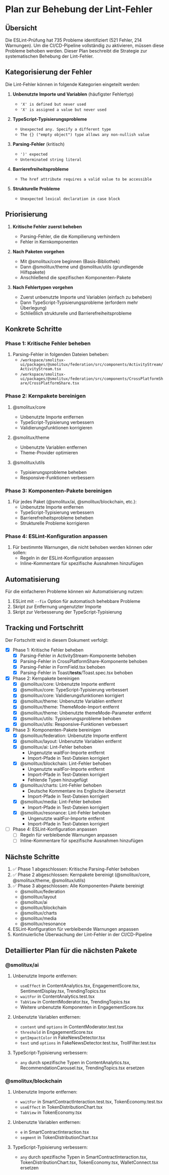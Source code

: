 # Plan zur Behebung der Lint-Fehler

## Übersicht

Die ESLint-Prüfung hat 735 Probleme identifiziert (521 Fehler, 214 Warnungen). Um die CI/CD-Pipeline vollständig zu aktivieren, müssen diese Probleme behoben werden. Dieser Plan beschreibt die Strategie zur systematischen Behebung der Lint-Fehler.

## Kategorisierung der Fehler

Die Lint-Fehler können in folgende Kategorien eingeteilt werden:

1. **Unbenutzte Importe und Variablen** (häufigster Fehlertyp)
   - `'X' is defined but never used`
   - `'X' is assigned a value but never used`

2. **TypeScript-Typisierungsprobleme**
   - `Unexpected any. Specify a different type`
   - `The {} ("empty object") type allows any non-nullish value`

3. **Parsing-Fehler** (kritisch)
   - `')' expected`
   - `Unterminated string literal`

4. **Barrierefreiheitsprobleme**
   - `The href attribute requires a valid value to be accessible`

5. **Strukturelle Probleme**
   - `Unexpected lexical declaration in case block`

## Priorisierung

1. **Kritische Fehler zuerst beheben**
   - Parsing-Fehler, die die Kompilierung verhindern
   - Fehler in Kernkomponenten

2. **Nach Paketen vorgehen**
   - Mit @smolitux/core beginnen (Basis-Bibliothek)
   - Dann @smolitux/theme und @smolitux/utils (grundlegende Hilfspakete)
   - Anschließend die spezifischen Komponenten-Pakete

3. **Nach Fehlertypen vorgehen**
   - Zuerst unbenutzte Importe und Variablen (einfach zu beheben)
   - Dann TypeScript-Typisierungsprobleme (erfordern mehr Überlegung)
   - Schließlich strukturelle und Barrierefreiheitsprobleme

## Konkrete Schritte

### Phase 1: Kritische Fehler beheben

1. Parsing-Fehler in folgenden Dateien beheben:
   - `/workspace/smolitux-ui/packages/@smolitux/federation/src/components/ActivityStream/ActivityStream.tsx`
   - `/workspace/smolitux-ui/packages/@smolitux/federation/src/components/CrossPlatformShare/CrossPlatformShare.tsx`

### Phase 2: Kernpakete bereinigen

1. @smolitux/core
   - Unbenutzte Importe entfernen
   - TypeScript-Typisierung verbessern
   - Validierungsfunktionen korrigieren

2. @smolitux/theme
   - Unbenutzte Variablen entfernen
   - Theme-Provider optimieren

3. @smolitux/utils
   - Typisierungsprobleme beheben
   - Responsive-Funktionen verbessern

### Phase 3: Komponenten-Pakete bereinigen

1. Für jedes Paket (@smolitux/ai, @smolitux/blockchain, etc.):
   - Unbenutzte Importe entfernen
   - TypeScript-Typisierung verbessern
   - Barrierefreiheitsprobleme beheben
   - Strukturelle Probleme korrigieren

### Phase 4: ESLint-Konfiguration anpassen

1. Für bestimmte Warnungen, die nicht behoben werden können oder sollen:
   - Regeln in der ESLint-Konfiguration anpassen
   - Inline-Kommentare für spezifische Ausnahmen hinzufügen

## Automatisierung

Für die einfacheren Probleme können wir Automatisierung nutzen:

1. ESLint mit `--fix` Option für automatisch behebbare Probleme
2. Skript zur Entfernung ungenutzter Importe
3. Skript zur Verbesserung der TypeScript-Typisierung

## Tracking und Fortschritt

Der Fortschritt wird in diesem Dokument verfolgt:

- [x] Phase 1: Kritische Fehler beheben
  - [x] Parsing-Fehler in ActivityStream-Komponente behoben
  - [x] Parsing-Fehler in CrossPlatformShare-Komponente behoben
  - [x] Parsing-Fehler in FormField.tsx behoben
  - [x] Parsing-Fehler in Toast/__tests__/Toast.spec.tsx behoben

- [x] Phase 2: Kernpakete bereinigen
  - [x] @smolitux/core: Unbenutzte Importe entfernt
  - [x] @smolitux/core: TypeScript-Typisierung verbessert
  - [x] @smolitux/core: Validierungsfunktionen korrigiert
  - [x] @smolitux/theme: Unbenutzte Variablen entfernt
  - [x] @smolitux/theme: ThemeMode-Import entfernt
  - [x] @smolitux/theme: Unbenutzte themeMode-Parameter entfernt
  - [x] @smolitux/utils: Typisierungsprobleme behoben
  - [x] @smolitux/utils: Responsive-Funktionen verbessert

- [x] Phase 3: Komponenten-Pakete bereinigen
  - [x] @smolitux/federation: Unbenutzte Importe entfernt
  - [x] @smolitux/layout: Unbenutzte Variablen entfernt
  - [x] @smolitux/ai: Lint-Fehler behoben
    - Ungenutzte waitFor-Importe entfernt
    - Import-Pfade in Test-Dateien korrigiert
  - [x] @smolitux/blockchain: Lint-Fehler behoben
    - Ungenutzte waitFor-Importe entfernt
    - Import-Pfade in Test-Dateien korrigiert
    - Fehlende Typen hinzugefügt
  - [x] @smolitux/charts: Lint-Fehler behoben
    - Deutsche Kommentare ins Englische übersetzt
    - Import-Pfade in Test-Dateien korrigiert
  - [x] @smolitux/media: Lint-Fehler behoben
    - Import-Pfade in Test-Dateien korrigiert
  - [x] @smolitux/resonance: Lint-Fehler behoben
    - Ungenutzte waitFor-Importe entfernt
    - Import-Pfade in Test-Dateien korrigiert

- [ ] Phase 4: ESLint-Konfiguration anpassen
  - [ ] Regeln für verbleibende Warnungen anpassen
  - [ ] Inline-Kommentare für spezifische Ausnahmen hinzufügen

## Nächste Schritte

1. ✅ Phase 1 abgeschlossen: Kritische Parsing-Fehler behoben
2. ✅ Phase 2 abgeschlossen: Kernpakete bereinigt (@smolitux/core, @smolitux/theme, @smolitux/utils)
3. ✅ Phase 3 abgeschlossen: Alle Komponenten-Pakete bereinigt
   - @smolitux/federation
   - @smolitux/layout
   - @smolitux/ai
   - @smolitux/blockchain
   - @smolitux/charts
   - @smolitux/media
   - @smolitux/resonance
4. ESLint-Konfiguration für verbleibende Warnungen anpassen
5. Kontinuierliche Überwachung der Lint-Fehler in der CI/CD-Pipeline

## Detaillierter Plan für die nächsten Pakete

### @smolitux/ai

1. Unbenutzte Importe entfernen:
   - `useEffect` in ContentAnalytics.tsx, EngagementScore.tsx, SentimentDisplay.tsx, TrendingTopics.tsx
   - `waitFor` in ContentAnalytics.test.tsx
   - `TabView` in ContentModerator.tsx, TrendingTopics.tsx
   - Weitere unbenutzte Komponenten in EngagementScore.tsx

2. Unbenutzte Variablen entfernen:
   - `content` und `options` in ContentModerator.test.tsx
   - `threshold` in EngagementScore.tsx
   - `getImpactColor` in FakeNewsDetector.tsx
   - `text` und `options` in FakeNewsDetector.test.tsx, TrollFilter.test.tsx

3. TypeScript-Typisierung verbessern:
   - `any` durch spezifische Typen in ContentAnalytics.tsx, RecommendationCarousel.tsx, TrendingTopics.tsx ersetzen

### @smolitux/blockchain

1. Unbenutzte Importe entfernen:
   - `waitFor` in SmartContractInteraction.test.tsx, TokenEconomy.test.tsx
   - `useEffect` in TokenDistributionChart.tsx
   - `TabView` in TokenEconomy.tsx

2. Unbenutzte Variablen entfernen:
   - `e` in SmartContractInteraction.tsx
   - `segment` in TokenDistributionChart.tsx

3. TypeScript-Typisierung verbessern:
   - `any` durch spezifische Typen in SmartContractInteraction.tsx, TokenDistributionChart.tsx, TokenEconomy.tsx, WalletConnect.tsx ersetzen